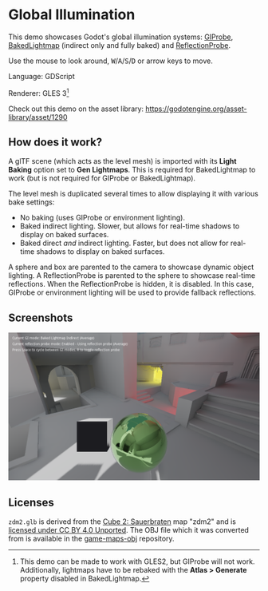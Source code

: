 # Global Illumination

This demo showcases Godot's global illumination systems:
[GIProbe](https://docs.godotengine.org/en/stable/tutorials/3d/gi_probes.html),
[BakedLightmap](https://docs.godotengine.org/en/stable/tutorials/3d/baked_lightmaps.html)
(indirect only and fully baked) and
[ReflectionProbe](https://docs.godotengine.org/en/stable/tutorials/3d/reflection_probes.html).

Use the mouse to look around, <kbd>W</kbd>/<kbd>A</kbd>/<kbd>S</kbd>/<kbd>D</kbd>
or arrow keys to move.

Language: GDScript

Renderer: GLES 3[^1]

Check out this demo on the asset library: https://godotengine.org/asset-library/asset/1290

## How does it work?

A glTF scene (which acts as the level mesh) is imported with its **Light Baking**
option set to **Gen Lightmaps**.
This is required for BakedLightmap to work (but is not required for GIProbe
or BakedLightmap).

The level mesh is duplicated several times to allow displaying it with various bake settings:

- No baking (uses GIProbe or environment lighting).
- Baked indirect lighting. Slower, but allows for real-time shadows to display
  on baked surfaces.
- Baked direct *and* indirect lighting. Faster, but does not allow for real-time
  shadows to display on baked surfaces.

A sphere and box are parented to the camera to showcase dynamic object lighting.
A ReflectionProbe is parented to the sphere to showcase real-time reflections.
When the ReflectionProbe is hidden, it is disabled. In this case,
GIProbe or environment lighting will be used to provide fallback reflections.

## Screenshots

![Screenshot](screenshots/global_illumination.png)

## Licenses

`zdm2.glb` is derived from the [Cube 2: Sauerbraten](http://sauerbraten.org/)
map "zdm2" and is
[licensed under CC BY 4.0 Unported](https://github.com/Calinou/game-maps-obj/blob/master/sauerbraten/zdm2.txt).
The OBJ file which it was converted from is available in the [game-maps-obj](https://github.com/Calinou/game-maps-obj) repository.

[^1]: This demo can be made to work with GLES2, but GIProbe will not work.
Additionally, lightmaps have to be rebaked with the **Atlas > Generate** property
disabled in BakedLightmap.
